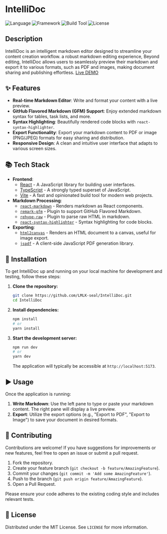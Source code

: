 # IntelliDoc

![Language](https://img.shields.io/badge/Language-TypeScript-blue.svg)
![Framework](https://img.shields.io/badge/Framework-React-61DAFB.svg)
![Build Tool](https://img.shields.io/badge/Build%20Tool-Vite-purple.svg)
![License](https://img.shields.io/badge/License-MIT-green.svg)

## Description

IntelliDoc is an intelligent markdown editor designed to streamline your content creation workflow. a robust markdown editing experience, Beyond editing, IntelliDoc allows users to seamlessly preview their markdown and export it to various formats, such as PDF and images, making document sharing and publishing effortless.
[Live DEMO](https://quiet-kleicha-3fa3d6.netlify.app/)

## ✨ Features

*   **Real-time Markdown Editor**: Write and format your content with a live preview.
*   **GitHub Flavored Markdown (GFM) Support**: Enjoy extended markdown syntax for tables, task lists, and more.
*   **Syntax Highlighting**: Beautifully rendered code blocks with `react-syntax-highlighter`.
*   **Export Functionality**: Export your markdown content to PDF or image (PNG/JPEG) formats for easy sharing and distribution.
*   **Responsive Design**: A clean and intuitive user interface that adapts to various screen sizes.

## 📚 Tech Stack

*   **Frontend**:
    *   [React](https://react.dev/) - A JavaScript library for building user interfaces.
    *   [TypeScript](https://www.typescriptlang.org/) - A strongly typed superset of JavaScript.
    *   [Vite](https://vitejs.dev/) - A fast and opinionated build tool for modern web projects.
*   **Markdown Processing**:
    *   [`react-markdown`](https://github.com/remarkjs/react-markdown) - Renders markdown as React components.
    *   [`remark-gfm`](https://github.com/remarkjs/remark-gfm) - Plugin to support GitHub Flavored Markdown.
    *   [`rehype-raw`](https://github.com/rehypejs/rehype-raw) - Plugin to parse raw HTML in markdown.
    *   [`react-syntax-highlighter`](https://github.com/react-syntax-highlighter/react-syntax-highlighter) - Syntax highlighting for code blocks.
*   **Exporting**:
    *   [`html2canvas`](https://html2canvas.hertzen.com/) - Renders an HTML document to a canvas, useful for image export.
    *   [`jspdf`](https://raw.githack.com/MrRio/jsPDF/master/docs/index.html) - A client-side JavaScript PDF generation library.

## 🚀 Installation

To get IntelliDoc up and running on your local machine for development and testing, follow these steps:

1.  **Clone the repository:**
    ```bash
    git clone https://github.com/LMLK-seal/IntelliDoc.git
    cd IntelliDoc
    ```

2.  **Install dependencies:**
    ```bash
    npm install
    # or
    yarn install
    ```

3.  **Start the development server:**
    ```bash
    npm run dev
    # or
    yarn dev
    ```
    The application will typically be accessible at `http://localhost:5173`.

## ▶️ Usage

Once the application is running:

1.  **Write Markdown**: Use the left pane to type or paste your markdown content. The right pane will display a live preview.
2.  **Export**: Utilize the export options (e.g., "Export to PDF", "Export to Image") to save your document in desired formats.

## 🤝 Contributing

Contributions are welcome! If you have suggestions for improvements or new features, feel free to open an issue or submit a pull request.

1.  Fork the repository.
2.  Create your feature branch (`git checkout -b feature/AmazingFeature`).
3.  Commit your changes (`git commit -m 'Add some AmazingFeature'`).
4.  Push to the branch (`git push origin feature/AmazingFeature`).
5.  Open a Pull Request.

Please ensure your code adheres to the existing coding style and includes relevant tests.

## 📝 License

Distributed under the MIT License. See `LICENSE` for more information.
